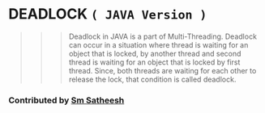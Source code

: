 # DEADLOCK `( JAVA Version )`

>>> Deadlock in JAVA is a part of Multi-Threading.
>>> Deadlock can occur in a situation where thread is waiting for an object that is locked, by another thread and second thread is waiting for an object that is locked by first thread.
>>> Since, both threads are waiting for each other to release the lock, that condition is called deadlock.

### Contributed by [Sm Satheesh](https://github.com/smsatheesh)
